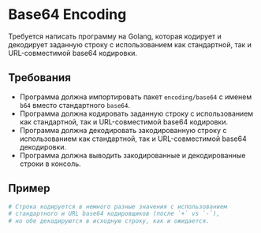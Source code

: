# Base64 Encoding

Требуется написать программу на Golang, которая кодирует и декодирует заданную строку с использованием как стандартной, так и URL-совместимой base64 кодировки.

## Требования

- Программа должна импортировать пакет `encoding/base64` с именем `b64` вместо стандартного `base64`.
- Программа должна кодировать заданную строку с использованием как стандартной, так и URL-совместимой base64 кодировки.
- Программа должна декодировать закодированную строку с использованием как стандартной, так и URL-совместимой base64 декодировки.
- Программа должна выводить закодированные и декодированные строки в консоль.

## Пример

```sh
# Строка кодируется в немного разные значения с использованием
# стандартного и URL base64 кодировщиков (после `+` vs `-`),
# но обе декодируются в исходную строку, как и ожидается.
```

